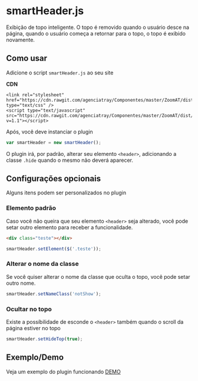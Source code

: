 # smartHeader.js

Exibição de topo inteligente. O topo é removido quando o usuário desce na página, quando o usuário começa a retornar para o topo, o topo é exibido novamente.

## Como usar

Adicione o script `smartHeader.js` ao seu site

**CDN**
```
<link rel="stylesheet" href="https://cdn.rawgit.com/agenciatray/Componentes/master/ZoomAT/dist/zoomAT.min.css" type="text/css" />
<script type="text/javascript" src="https://cdn.rawgit.com/agenciatray/Componentes/master/ZoomAT/dist/zoomAT.min.js?v=1.1"></script>
```

Após, você deve instanciar o plugin

```javascript
var smartHeader = new smartHeader();
```

O plugin irá, por padrão, alterar seu elemento `<header>`, adicionando a classe `.hide` quando o mesmo não deverá aparecer.

## Configurações opcionais

Alguns itens podem ser personalizados no plugin

### Elemento padrão

Caso você não queira que seu elemento `<header>` seja alterado, você pode setar outro elemento para receber a funcionalidade.

```html
<div class="teste"></div>
```

```javascript
smartHeader.setElement($('.teste'));
```

### Alterar o nome da classe

Se você quiser alterar o nome da classe que oculta o topo, você pode setar outro nome.

```javascript
smartHeader.setNameClass('notShow');
```

### Ocultar no topo

Existe a possíbilidade de esconde o `<header>` também quando o scroll da página estiver no topo

```javascript
smartHeader.setHideTop(true);
```

## Exemplo/Demo

Veja um exemplo do plugin funcionando [DEMO](http://codepen.io/ezanattatray/pen/xOVYZZ)
